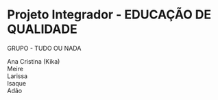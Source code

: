 # Projeto Integrador - EDUCAÇÃO DE QUALIDADE

GRUPO - TUDO OU NADA

Ana Cristina (Kika) <br>
Meire<br>
Larissa<br>
Isaque<br>
Adão<br>


